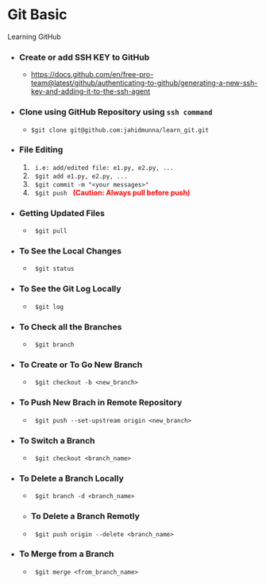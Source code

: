 # Git Basic

Learning GitHub

- ### Create or add SSH KEY to GitHub

  - https://docs.github.com/en/free-pro-team@latest/github/authenticating-to-github/generating-a-new-ssh-key-and-adding-it-to-the-ssh-agent

- ### Clone using GitHub Repository using `ssh command`

  - `$git clone git@github.com:jahidmunna/learn_git.git`

- ### File Editing
  1. &nbsp; `i.e: add/edited file: e1.py, e2.py, ...`
  2. &nbsp; `$git add e1.py, e2.py, ...`
  3. &nbsp; `$git commit -m "<your messages>" `
  4. &nbsp; `$git push` &nbsp; <b style='color:red'>(**Caution: Always pull before push**)</b>
- ### Getting Updated Files
  - &nbsp; `$git pull`
- ### To See the Local Changes
  - &nbsp; `$git status`
- ### To See the Git Log Locally
  - &nbsp; `$git log`
- ### To Check all the Branches
  - &nbsp; `$git branch`
- ### To Create or To Go New Branch
  - &nbsp; `$git checkout -b <new_branch>`
- ### To Push New Brach in Remote Repository
  - &nbsp; `$git push --set-upstream origin <new_branch>`
- ### To Switch a Branch
  - &nbsp; `$git checkout <branch_name>`
- ### To Delete a Branch Locally
  - &nbsp; `$git branch -d <branch_name>`
  - ### To Delete a Branch Remotly
  - &nbsp; `$git push origin --delete <branch_name>`
- ### To Merge from a Branch
  - &nbsp; `$git merge <from_branch_name>`
